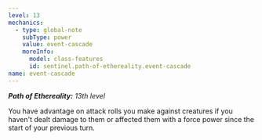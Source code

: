```yaml
---
level: 13
mechanics:
  - type: global-note
    subType: power
    value: event-cascade
    moreInfo:
      model: class-features
      id: sentinel.path-of-ethereality.event-cascade
name: event-cascade
---
```

_**Path of Ethereality:** 13th level_
You have advantage on attack rolls you make against creatures if you haven't dealt damage to them or affected them with a force power since the start of your previous turn.